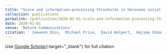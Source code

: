 ```yaml
---
title: "Scale and information-processing thresholds in Holocene social evolution"
collection: publications
permalink: /publication/2020-01-01-Scale-and-information-processing-thresholds-in-Holocene-social-evolution
date: 2020-01-01
venue: 'Nature Communications'
citation: ' Jaeweon Shin,  Michael Price,  David Wolpert,  Hajime Shimao,  Brendan Tracey,  Timothy Kohler, &quot;Scale and information-processing thresholds in Holocene social evolution.&quot; Nature Communications, 2020.'
---
```

Use [Google Scholar](https://scholar.google.com/scholar?q=Scale+and+information+processing+thresholds+in+Holocene+social+evolution){:target="_blank"} for full citation